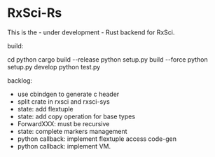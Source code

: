 # RxSci-Rs

This is the - under development - Rust backend for RxSci.


build:

cd python
cargo build --release
python setup.py build --force
python setup.py develop
python test.py


backlog:

- use cbindgen to generate c header
- split crate in rxsci and rxsci-sys
- state: add flextuple
- state: add copy operation for base types
- ForwardXXX: must be recursive
- state: complete markers management
- python callback: implement flextuple access code-gen
- python callback: implement VM.
